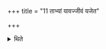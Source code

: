 +++
title = "11 ताभ्यां यावज्जीवं यजेत"

+++

<details><summary>थिते</summary>

11. One should perform them as long as one lives.
</details>
